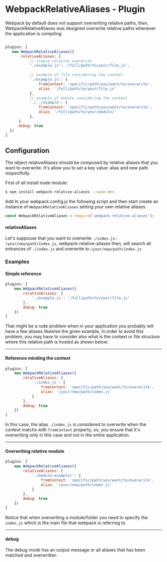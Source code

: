 # WebpackRelativeAliases - Plugin
Webpack by default does not support overwriting relative paths, then, WebpackRelativeAliases was designed overwrite relative paths whenever the application is compiling.
 
 ```javascript
 
 plugins: [
    new WebpackRelativeAliases({
        relativeAliases: {
            // simple relative overwrite
            './example.js': '/full/path/to/your/file.js',
            
            // example of file considering the context 
            './example.js': {
                fromContext: 'specific/path/you/want/to/overwrite',
                alias: '/full/path/to/your/file.js'
            },
            // example of module considering the context
            './../example': {
                fromContext: 'specific/path/you/want/to/overwrite',
                alias: '/full/path/to/your/module/'
            },
       },
       debug: true
   })
]
```

## Configuration

The object relativeAliases should be composed by relative aliases that you want to overwrite.
It's allow you to set a key value: alias and new path respectfully.

First of all install node module:
 
```bash
$ npm install webpack-relative-aliases --save-dev
```

Add In your webpack.config.js the following script and then start create an instance of `WebpackRelativeAliases` setting your own relative aliases.

```javascript
const WebpackRelativeAliases = require('webpack-relative-aliases');
```

#### relativeAliases
Let's suppouse that you want to overwrite `./index.js: /your/new/path/index.js`, webpack-relative-aliases then, will search all entrances of `./index.js` and overwrite to `/your/new/path/index.js`

### Examples 

#### Simple reference
```javascript
plugins: [
    new WebpackRelativeAliases({
        relativeAliases: {
            './example.js': '/full/path/to/your/file.js'
        },
        debug: true
    })
]
```

That might be a rude problem when in your application you probably will have a few aliases likewise the given example, 
In order to avoid this problem, you may have to consider also what is the context or file structure where this relative path is hosted as shown below:

---

#### Reference minding the context

```javascript
plugins: [
    new WebpackRelativeAliases({
        relativeAliases: {
            './index.js': {
                fromContext: 'specific/path/you/want/to/overwrite',
                alias: '/your/new/path/index.js'
            }
        },
        debug: true
    })
]
```
In this case, the alias `./index.js` is considered to overwrite when the context matchs with `fromContext` property, so, you ensure that it's overwriting only in this case and not in the entire application.

----

#### Overwriting relative module

```javascript
plugins: [
    new WebpackRelativeAliases({
        relativeAliases: {
            './module-example/': {
                fromContext: 'specific/path/you/want/to/overwrite',
                alias: '/your/new/path/index.js'
            }
        },
        debug: true
    })
]
```
Notice that when overwriting a module/folder you need to specify the `index.js` which is the main file that webpack is referring to.

---

#### debug
The debug mode has an output message or all aliases that has been matched and overwritten
